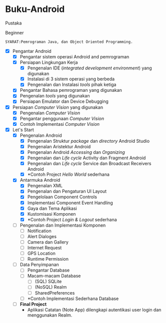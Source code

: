# Buku-Android
Pustaka

Beginner

`SYARAT:Pemrograman Java, dan Object Oriented Programming.`
- [x] Pengantar Android
  - [x] Pengantar sistem operasi Android and pemrograman
  - [x] Persiapan Lingkungan Kerja
    - [x] Pengenalan IDE (_integrated development environment_) yang digunakan
    - [x] Instalasi di 3 sistem operasi yang berbeda
    - [x] Pengenalan dan Instalasi _tools_ pihak ketiga
  - [x] Pengantar Bahasa pemrograman yang digunakan
  - [x] Pengenalan _tools_ yang digunakan
  - [x] Persiapan Emulator dan Device Debugging
- [x] Persiapan _Computer Vision_ yang digunakan
  - [x] Pengenalan _Computer Vision_
  - [x] Pengantar penggunaan _Computer Vision_
  - [x] Contoh Implementasi _Computer Vision_
- [x] Let's Start
  - [x] Pengenalan Android
    - [x] Pengenalan Struktur _package_ dan _directory_ Android Studio
    - [x] Pengenalan Aristektur Android
    - [x] Pengenalan Android _Accessing_ dan _Organizing_
    - [x] Pengenalan dan _Life cycle_ Activity dan Fragment Android
    - [x] Pengenalan dan _Life cycle_ Service dan Broadcast Receivers Android
    - [x] *Contoh Project _Hello World_ sederhana
  - [x] Antarmuka Android
    - [x] Pengenalan XML
    - [x] Pengenalan dan Pengaturan UI Layout
    - [x] Pengelolaan Component Controls
    - [x] Implementasi Component Event Handling
    - [x] Gaya dan Tema Aplikasi
    - [x] Kustomisasi Komponen
    - [x] *Contoh Project _Login & Logout_ sederhana
  - [ ] Pengenalan dan Implementasi Komponen
    - [ ] Notification
    - [ ] Alert Dialoges
    - [ ] Camera dan Gallery
    - [ ] Internet Request
    - [ ] GPS Location
    - [ ] Runtime Permission
  - [ ] Data Penyimpanan
    - [ ] Pengantar Database
    - [ ] Macam-macam Database
      - [ ] (SQL) SQLite
      - [ ] (NoSQL) Realm
      - [ ] SharedPreferences
    - [ ] *Contoh Implementasi Sederhana Database
  - [ ] **Final Project**
    - Aplikasi Catatan (Note App) dilengkapi autentikasi user login dan menggunakan Realm.
  
 
